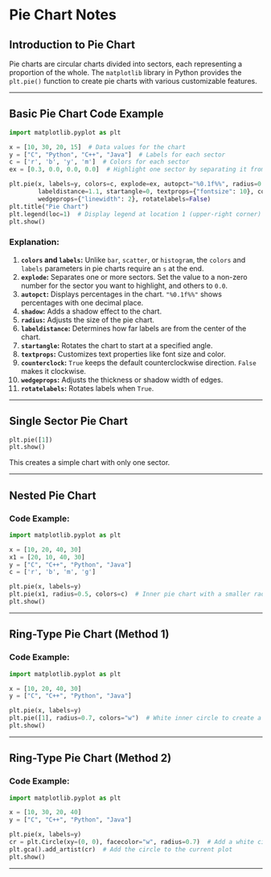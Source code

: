 
# Pie Chart Notes

## Introduction to Pie Chart
Pie charts are circular charts divided into sectors, each representing a proportion of the whole. The `matplotlib` library in Python provides the `plt.pie()` function to create pie charts with various customizable features.

---

## Basic Pie Chart Code Example
```python
import matplotlib.pyplot as plt

x = [10, 30, 20, 15]  # Data values for the chart
y = ["C", "Python", "C++", "Java"]  # Labels for each sector
c = ['r', 'b', 'y', 'm']  # Colors for each sector
ex = [0.3, 0.0, 0.0, 0.0]  # Highlight one sector by separating it from the chart

plt.pie(x, labels=y, colors=c, explode=ex, autopct="%0.1f%%", radius=0.7, shadow=True, 
        labeldistance=1.1, startangle=0, textprops={"fontsize": 10}, counterclock=False, 
        wedgeprops={"linewidth": 2}, rotatelabels=False)
plt.title("Pie Chart")
plt.legend(loc=1)  # Display legend at location 1 (upper-right corner)
plt.show()
```

### Explanation:
1. **`colors` and `labels`:** Unlike `bar`, `scatter`, or `histogram`, the `colors` and `labels` parameters in pie charts require an `s` at the end.
2. **`explode`:** Separates one or more sectors. Set the value to a non-zero number for the sector you want to highlight, and others to `0.0`.
3. **`autopct`:** Displays percentages in the chart. `"%0.1f%%"` shows percentages with one decimal place.
4. **`shadow`:** Adds a shadow effect to the chart.
5. **`radius`:** Adjusts the size of the pie chart.
6. **`labeldistance`:** Determines how far labels are from the center of the chart.
7. **`startangle`:** Rotates the chart to start at a specified angle.
8. **`textprops`:** Customizes text properties like font size and color.
9. **`counterclock`:** `True` keeps the default counterclockwise direction. `False` makes it clockwise.
10. **`wedgeprops`:** Adjusts the thickness or shadow width of edges.
11. **`rotatelabels`:** Rotates labels when `True`.

---

## Single Sector Pie Chart
```python
plt.pie([1])
plt.show()
```
This creates a simple chart with only one sector.

---

## Nested Pie Chart
### Code Example:
```python
import matplotlib.pyplot as plt

x = [10, 20, 40, 30]
x1 = [20, 10, 40, 30]
y = ["C", "C++", "Python", "Java"]
c = ['r', 'b', 'm', 'g']

plt.pie(x, labels=y)
plt.pie(x1, radius=0.5, colors=c)  # Inner pie chart with a smaller radius
plt.show()
```

---

## Ring-Type Pie Chart (Method 1)
### Code Example:
```python
import matplotlib.pyplot as plt

x = [10, 20, 40, 30]
y = ["C", "C++", "Python", "Java"]

plt.pie(x, labels=y)
plt.pie([1], radius=0.7, colors="w")  # White inner circle to create a ring effect
plt.show()
```

---

## Ring-Type Pie Chart (Method 2)
### Code Example:
```python
import matplotlib.pyplot as plt

x = [10, 30, 20, 40]
y = ["C", "C++", "Python", "Java"]

plt.pie(x, labels=y)
cr = plt.Circle(xy=(0, 0), facecolor="w", radius=0.7)  # Add a white circle
plt.gca().add_artist(cr)  # Add the circle to the current plot
plt.show()
```

---

